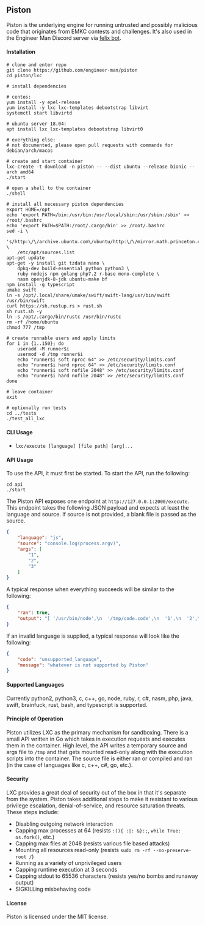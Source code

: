 ## Piston
Piston is the underlying engine for running untrusted and possibly malicious code that originates from EMKC contests and challenges. It's also used in the Engineer Man Discord server via
[felix bot](https://github.com/engineer-man/felix).

#### Installation
```
# clone and enter repo
git clone https://github.com/engineer-man/piston
cd piston/lxc

# install dependencies

# centos:
yum install -y epel-release
yum install -y lxc lxc-templates debootstrap libvirt
systemctl start libvirtd

# ubuntu server 18.04:
apt install lxc lxc-templates debootstrap libvirt0

# everything else:
# not documented, please open pull requests with commands for debian/arch/macos

# create and start container
lxc-create -t download -n piston -- --dist ubuntu --release bionic --arch amd64
./start

# open a shell to the container
./shell

# install all necessary piston dependencies
export HOME=/opt
echo 'export PATH=/bin:/usr/bin:/usr/local/sbin:/usr/sbin:/sbin' >> /root/.bashrc
echo 'export PATH=$PATH:/root/.cargo/bin' >> /root/.bashrc
sed -i \
    's/http:\/\/archive.ubuntu.com\/ubuntu/http:\/\/mirror.math.princeton.edu\/pub\/ubuntu/' \
    /etc/apt/sources.list
apt-get update
apt-get -y install git tzdata nano \
    dpkg-dev build-essential python python3 \
    ruby nodejs npm golang php7.2 r-base mono-complete \
    nasm openjdk-8-jdk ubuntu-make bf
npm install -g typescript
umake swift
ln -s /opt/.local/share/umake/swift/swift-lang/usr/bin/swift /usr/bin/swift
curl https://sh.rustup.rs > rust.sh
sh rust.sh -y
ln -s /opt/.cargo/bin/rustc /usr/bin/rustc
rm -rf /home/ubuntu
chmod 777 /tmp

# create runnable users and apply limits
for i in {1..150}; do
    useradd -M runner$i
    usermod -d /tmp runner$i
    echo "runner$i soft nproc 64" >> /etc/security/limits.conf
    echo "runner$i hard nproc 64" >> /etc/security/limits.conf
    echo "runner$i soft nofile 2048" >> /etc/security/limits.conf
    echo "runner$i hard nofile 2048" >> /etc/security/limits.conf
done

# leave container
exit

# optionally run tests
cd ../tests
./test_all_lxc
```

#### CLI Usage
- `lxc/execute [language] [file path] [arg]...`

#### API Usage
To use the API, it must first be started. To start the API, run the following:
```
cd api
./start
```
The Piston API exposes one endpoint at `http://127.0.0.1:2000/execute`.
This endpoint takes the following JSON payload and expects at least the language and source. If
source is not provided, a blank file is passed as the source.
```json
{
    "language": "js",
    "source": "console.log(process.argv)",
    "args": [
        "1",
        "2",
        "3"
    ]
}
```
A typical response when everything succeeds will be similar to the following:
```json
{
    "ran": true,
    "output": "[ '/usr/bin/node',\n  '/tmp/code.code',\n  '1',\n  '2',\n  '3' ]"
}
```
If an invalid language is supplied, a typical response will look like the following:
```json
{
    "code": "unsupported_language",
    "message": "whatever is not supported by Piston"
}
```

#### Supported Languages
Currently python2, python3, c, c++, go, node, ruby, r, c#, nasm, php, java, swift, brainfuck, rust, bash, and typescript is supported.

#### Principle of Operation
Piston utilizes LXC as the primary mechanism for sandboxing. There is a small API written in Go which takes
in execution requests and executes them in the container. High level, the API writes
a temporary source and args file to `/tmp` and that gets mounted read-only along with the execution scripts into the container.
The source file is either ran or compiled and ran (in the case of languages like c, c++, c#, go, etc.).

#### Security
LXC provides a great deal of security out of the box in that it's separate from the system.
Piston takes additional steps to make it resistant to
various privilege escalation, denial-of-service, and resource saturation threats. These steps include:
- Disabling outgoing network interaction
- Capping max processes at 64 (resists `:(){ :|: &}:;`, `while True: os.fork()`, etc.)
- Capping max files at 2048 (resists various file based attacks)
- Mounting all resources read-only (resists `sudo rm -rf --no-preserve-root /`)
- Running as a variety of unprivileged users
- Capping runtime execution at 3 seconds
- Capping stdout to 65536 characters (resists yes/no bombs and runaway output)
- SIGKILLing misbehaving code

#### License
Piston is licensed under the MIT license.
